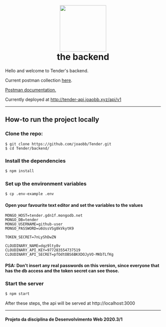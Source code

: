 <h1 align="center">
    <img alt="" src="https://github.com/joaobb/Tender/blob/master/projMisc/logo.png?raw=true" height="150px" />
    <br>the backend</br>
</h1>

Hello and welcome to Tender's backend.

Current postman collection [here](https://www.getpostman.com/collections/58ca3cec9b7c18ad0105).

[Postman documentation.](https://documenter.getpostman.com/view/9283323/TVKHVFab)

Currently deployed at http://tender-api.joaobb.xyz/api/v1

---

## How-to run the project locally

### Clone the repo:

```
$ git clone https://github.com/joaobb/Tender.git
$ cd Tender/backend/
```

### Install the dependencies

```sh
$ npm install
```

### Set up the environment variables

```sh
$ cp .env-example .env
```

#### Open your favourite text editor and set the variables to the values
 
```
MONGO_HOST=tender.gdn1f.mongodb.net
MONGO_DB=tender
MONGO_USERNAME=github-user
MONGO_PASSWORD=u6UssVSg8kVkytK9

TOKEN_SECRET=7nLyShDwZN

CLOUDINARY_NAME=dqz9lty8v
CLOUDINARY_API_KEY=977283554737519
CLOUDINARY_API_SECRET=pfOdtOBS6BKXDOJyVO-MKbTLfKg
```

#### PSA: Don't insert any real passwords on this version, since everyone that has the db access and the token secret can see those.

### Start the server

```sh
$ npm start
```

After these steps, the api will be served at http://localhost:3000

---

#### Projeto da disciplina de Desenvolvimento Web 2020.3/1
